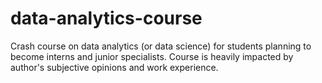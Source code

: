 # data-analytics-course
Crash course on data analytics (or data science) for students planning to become interns and junior specialists. Course is heavily impacted by author's subjective opinions and work experience.
